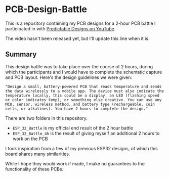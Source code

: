 # PCB-Design-Battle

This is a repository containing my PCB designs for a 2-hour PCB battle I participated in with [Predictable Designs on YouTube](https://www.youtube.com/@PredictableDesigns).

The video hasn't been released yet, but I'll update this line when it is.[]()

## Summary

This design battle was to take place over the course of 2 hours, during which the participants and I would have to complete the schematic capture and PCB layout. Here's the design guidelines we were given:

`"Design a small, battery-powered PCB that reads temperature and sends the data wirelessly to a mobile app. The device must also indicate the temperature locally, this could be a display, an LED (flashing speed or color indicates temp), or something else creative. You can use any MCU, sensor, wireless method, and battery type (rechargeable, coin cells, or alkalines). You have 2 hours to complete the design."`

There are two folders in this repository.
- `ESP_32_Battle` is my official end result of the 2 hour battle
- `ESP_32_Battle_4h` is the result of giving myself an additional 2 hours to work on the PCB

I took inspiration from a few of my previous ESP32 designs, of which this board shares many similarities.

While I hope they would work if made, I make no guarantees to the functionality of these PCBs.
